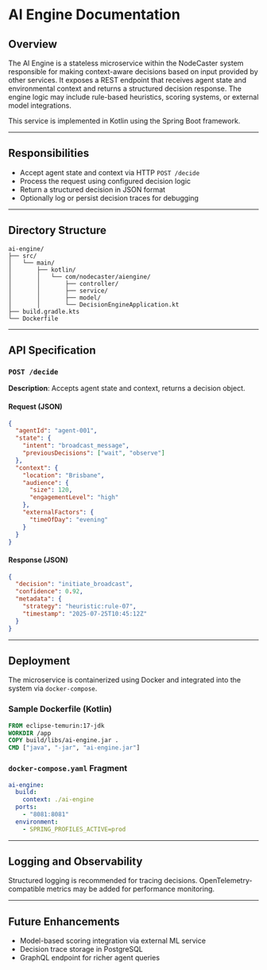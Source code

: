 # AI Engine Documentation

## Overview

The AI Engine is a stateless microservice within the NodeCaster system responsible for making context-aware decisions based on input provided by other services. It exposes a REST endpoint that receives agent state and environmental context and returns a structured decision response. The engine logic may include rule-based heuristics, scoring systems, or external model integrations.

This service is implemented in Kotlin using the Spring Boot framework.

---

## Responsibilities

- Accept agent state and context via HTTP `POST /decide`
- Process the request using configured decision logic
- Return a structured decision in JSON format
- Optionally log or persist decision traces for debugging

---

## Directory Structure

```
ai-engine/
├── src/
│   └── main/
│       ├── kotlin/
│       │   └── com/nodecaster/aiengine/
│       │       ├── controller/
│       │       ├── service/
│       │       ├── model/
│       │       └── DecisionEngineApplication.kt
├── build.gradle.kts
└── Dockerfile
```

---

## API Specification

### `POST /decide`

**Description**: Accepts agent state and context, returns a decision object.

#### Request (JSON)

```json
{
  "agentId": "agent-001",
  "state": {
    "intent": "broadcast_message",
    "previousDecisions": ["wait", "observe"]
  },
  "context": {
    "location": "Brisbane",
    "audience": {
      "size": 120,
      "engagementLevel": "high"
    },
    "externalFactors": {
      "timeOfDay": "evening"
    }
  }
}
```

#### Response (JSON)

```json
{
  "decision": "initiate_broadcast",
  "confidence": 0.92,
  "metadata": {
    "strategy": "heuristic:rule-07",
    "timestamp": "2025-07-25T10:45:12Z"
  }
}
```

---

## Deployment

The microservice is containerized using Docker and integrated into the system via `docker-compose`.

### Sample Dockerfile (Kotlin)

```Dockerfile
FROM eclipse-temurin:17-jdk
WORKDIR /app
COPY build/libs/ai-engine.jar .
CMD ["java", "-jar", "ai-engine.jar"]
```

### `docker-compose.yaml` Fragment

```yaml
ai-engine:
  build:
    context: ./ai-engine
  ports:
    - "8081:8081"
  environment:
    - SPRING_PROFILES_ACTIVE=prod
```

---

## Logging and Observability

Structured logging is recommended for tracing decisions. OpenTelemetry-compatible metrics may be added for performance monitoring.

---

## Future Enhancements

- Model-based scoring integration via external ML service
- Decision trace storage in PostgreSQL
- GraphQL endpoint for richer agent queries
